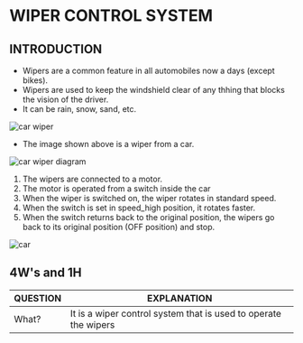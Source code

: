 # WIPER CONTROL SYSTEM 
## INTRODUCTION
- Wipers are a common feature in all automobiles now a days (except bikes).
- Wipers are used to keep the windshield clear of any thhing that blocks the vision of the driver.
- It can be rain, snow, sand, etc.

![car wiper](https://user-images.githubusercontent.com/87815555/168461259-696ea13a-d202-45d5-8f38-b7f958184172.jpg)

- The image shown above is a wiper from a car.

![car wiper diagram](https://user-images.githubusercontent.com/87815555/168461287-549b7595-c9ab-4e09-8457-1171bf13ae5d.png)


1. The wipers are connected to a motor.
2. The motor is operated from a switch inside the car
3. When the wiper is switched on, the wiper rotates in standard speed.
4. When the switch is set in speed_high position, it rotates faster.
5. When the switch returns back to the original position, the wipers go back to its original position (OFF position) and stop.

![car](https://user-images.githubusercontent.com/87815555/168461344-090a3e1c-5336-462e-8f1b-bdf37f1d0f98.png)

## 4W's and 1H
| QUESTION | EXPLANATION |
| -------- | ----------- |
| What? | It is a wiper control system that is used to operate the wipers |
